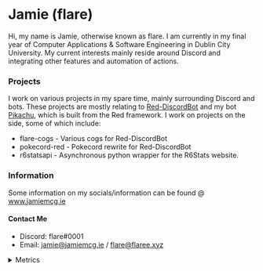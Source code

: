 # Jamie (flare)

Hi, my name is Jamie, otherwise known as flare. I am currently in my final year of Computer Applications & Software Engineering in Dublin City University. My current interests mainly reside around Discord and integrating other features and automation of actions.

### Projects
I work on various projects in my spare time, mainly surrounding Discord and bots. These projects are mostly relating to [Red-DiscordBot](https://github.com/Cog-Creators/Red-DiscordBot) and my bot [Pikachu](https://www.pikabot.xyz/ "Pikachu's Site"), which is built from the Red framework. I work on projects on the side, some of which include:

- flare-cogs - Various cogs for Red-DiscordBot
- pokecord-red - Pokecord rewrite for Red-DiscordBot
- r6statsapi - Asynchronous python wrapper for the R6Stats website.

### Information
Some information on my socials/information can be found @ www.jamiemcg.ie

#### Contact Me
- Discord: flare#0001
- Email: jamie@jamiemcg.ie / flare@flaree.xyz

<details>
  <summary>Metrics</summary>

![flare's GitHub metrics](./github-metrics.svg)
</details> 
